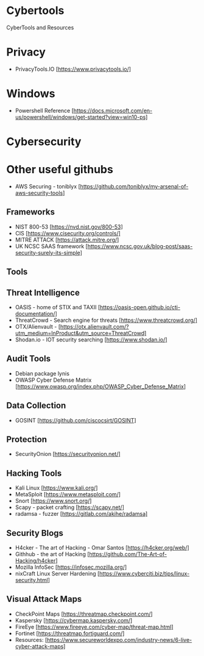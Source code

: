 # Cybertools
CyberTools and Resources

# Privacy
- PrivacyTools.IO [https://www.privacytools.io/]

# Windows
- Powershell Reference [https://docs.microsoft.com/en-us/powershell/windows/get-started?view=win10-ps]

# Cybersecurity

# Other useful githubs
- AWS Securing - toniblyx [https://github.com/toniblyx/my-arsenal-of-aws-security-tools]

## Frameworks
- NIST 800-53 [https://nvd.nist.gov/800-53]
- CIS [https://www.cisecurity.org/controls/]
- MITRE ATTACK [https://attack.mitre.org/]
- UK NCSC SAAS framework [https://www.ncsc.gov.uk/blog-post/saas-security-surely-its-simple]

## Tools


## Threat Intelligence
- OASIS - home of STIX and TAXII [https://oasis-open.github.io/cti-documentation/]
- ThreatCrowd - Search engine for threats [https://www.threatcrowd.org/]
- OTX/Alienvault - [https://otx.alienvault.com/?utm_medium=InProduct&utm_source=ThreatCrowd]
- Shodan.io - IOT security searching [https://www.shodan.io/]


## Audit Tools
- Debian package lynis
- OWASP Cyber Defense Matrix [https://www.owasp.org/index.php/OWASP_Cyber_Defense_Matrix]

## Data Collection
- GOSINT [https://github.com/ciscocsirt/GOSINT]

## Protection
- SecurityOnion [https://securityonion.net/]

## Hacking Tools
- Kali Linux [https://www.kali.org/]
- MetaSploit [https://www.metasploit.com/]
- Snort [https://www.snort.org/]
- Scapy - packet crafting [https://scapy.net/]
- radamsa - fuzzer [https://gitlab.com/akihe/radamsa]


## Security Blogs
- H4cker - The art of Hacking - Omar Santos [https://h4cker.org/web/]
- Githhub - the art of Hacking [https://github.com/The-Art-of-Hacking/h4cker]
- Mozilla InfoSec [https://infosec.mozilla.org/]
- nixCraft Linux Server Hardening [https://www.cyberciti.biz/tips/linux-security.html]

## Visual Attack Maps
- CheckPoint Maps [https://threatmap.checkpoint.com/]
- Kaspersky [https://cybermap.kaspersky.com/]
- FireEye [https://www.fireeye.com/cyber-map/threat-map.html]
- Fortinet [https://threatmap.fortiguard.com/]
- Resources: [https://www.secureworldexpo.com/industry-news/6-live-cyber-attack-maps]
